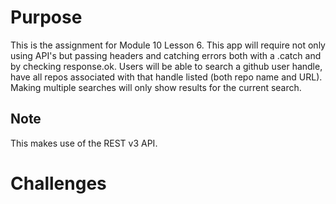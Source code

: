 # Purpose

This is the assignment for Module 10 Lesson 6. This app will require not only using API's but passing headers and catching errors both with a .catch and by checking response.ok.
Users will be able to search a github user handle, have all repos associated with that handle listed (both repo name and URL). Making multiple searches will only show results for the current search.

## Note

This makes use of the REST v3 API.

# Challenges
